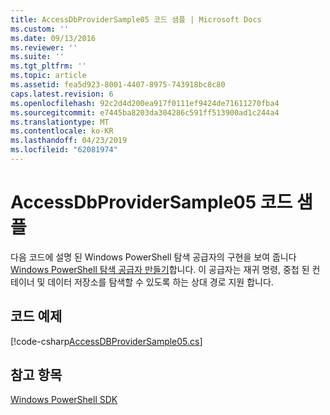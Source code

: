 ```yaml
---
title: AccessDbProviderSample05 코드 샘플 | Microsoft Docs
ms.custom: ''
ms.date: 09/13/2016
ms.reviewer: ''
ms.suite: ''
ms.tgt_pltfrm: ''
ms.topic: article
ms.assetid: fea5d923-8001-4407-8975-743918bc8c80
caps.latest.revision: 6
ms.openlocfilehash: 92c2d4d200ea917f0111ef9424de71611270fba4
ms.sourcegitcommit: e7445ba8203da304286c591ff513900ad1c244a4
ms.translationtype: MT
ms.contentlocale: ko-KR
ms.lasthandoff: 04/23/2019
ms.locfileid: "62081974"
---
```

# <a name="accessdbprovidersample05-code-sample"></a>AccessDbProviderSample05 코드 샘플

다음 코드에 설명 된 Windows PowerShell 탐색 공급자의 구현을 보여 줍니다 [Windows PowerShell 탐색 공급자 만들기](./creating-a-windows-powershell-navigation-provider.md)합니다. 이 공급자는 재귀 명령, 중첩 된 컨테이너 및 데이터 저장소를 탐색할 수 있도록 하는 상대 경로 지원 합니다.

## <a name="code-sample"></a>코드 예제

[!code-csharp[AccessDBProviderSample05.cs](../../powershell-sdk-samples/SDK-2.0/csharp/AccessDBProviderSample05/AccessDBProviderSample05.cs#L11-L1960 "AccessDBProviderSample05.cs")]

## <a name="see-also"></a>참고 항목

[Windows PowerShell SDK](../windows-powershell-reference.md)